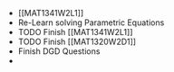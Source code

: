 - [[MAT1341W2L1]]
- Re-Learn solving Parametric Equations
- TODO Finish [[MAT1341W2L1]]
- TODO Finish [[MAT1320W2D1]]
- Finish DGD Questions
-
